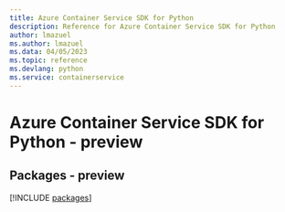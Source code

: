 ```yaml
---
title: Azure Container Service SDK for Python
description: Reference for Azure Container Service SDK for Python
author: lmazuel
ms.author: lmazuel
ms.data: 04/05/2023
ms.topic: reference
ms.devlang: python
ms.service: containerservice
---
```

# Azure Container Service SDK for Python - preview
## Packages - preview
[!INCLUDE [packages](container-service-index.md)]